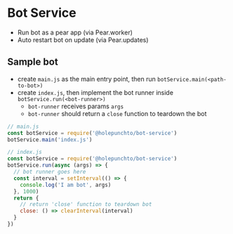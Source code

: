 # Bot Service
- Run bot as a pear app (via Pear.worker)
- Auto restart bot on update (via Pear.updates)

## Sample bot
- create `main.js` as the main entry point, then run `botService.main(<path-to-bot>)`
- create `index.js`, then implement the bot runner inside `botService.run(<bot-runner>)`
  - `bot-runner` receives params `args`
  - `bot-runner` should return a `close` function to teardown the bot 


```js
// main.js
const botService = require('@holepunchto/bot-service')
botService.main('index.js')

// index.js
const botService = require('@holepunchto/bot-service')
botService.run(async (args) => {
  // bot runner goes here
  const interval = setInterval(() => {
    console.log('I am bot', args)
  }, 1000)
  return { 
    // return 'close' function to teardown bot
    close: () => clearInterval(interval)
  }
})
```
